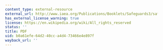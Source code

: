 ```yaml
---
content_type: external-resource
external_url: http://www.iaea.org/Publications/Booklets/Safeguards3/safeguards0707.pdf
has_external_license_warning: true
license: https://en.wikipedia.org/wiki/All_rights_reserved
status: ''
title: PDF
uid: b0a61efe-64d2-40cc-a4d4-73466e4e897f
wayback_url: ''
---
```

